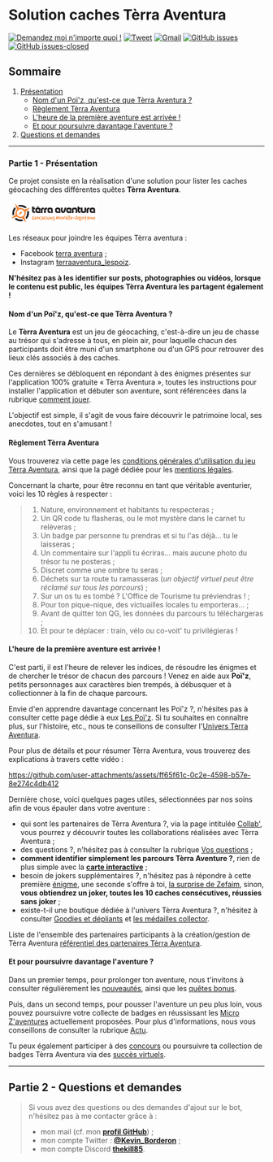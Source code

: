 # Solution caches Tèrra Aventura

[![Demandez moi n'importe quoi !](https://img.shields.io/badge/Demandez%20moi-n'%20importe%20quoi-1abc9c.svg)](https://github.com/kBorderon/Solutions-caches-Terra-Aventura/issues)
[![Tweet](https://img.shields.io/twitter/url?url=https%3A%2F%2Fgithub.com%FkBorderon%2FChappyBot)](https://twitter.com/intent/tweet?text=@Kevin_Borderon%20Projet%20Solutions%20caches%20Terra%20Aventura%20:&url=https://github.com/kBorderon/Solutions-caches-Terra-Aventura)
[![Gmail](https://img.shields.io/badge/Gmail-D14836?&logo=gmail&logoColor=white&label=Contactez%20moi)](mailto:kevin.borderon85180@gmail.com)
[![GitHub issues](https://img.shields.io/github/issues/kBorderon/ChappyBot.svg)](https://github.com/kBorderon/Solutions-caches-Terra-Aventura/issues)
[![GitHub issues-closed](https://img.shields.io/github/issues-closed/kBorderon/ChappyBot.svg)](https://github.com/kBorderon/Solutions-caches-Terra-Aventura/issues?q=is%3Aissue+is%3Aclosed)

## Sommaire

1. [Présentation](#presentation)
    - [Nom d'un Poï'z, qu'est-ce que Tèrra Aventura ?](#poizTerraAventura)
    - [Règlement Tèrra Aventura](#reglement)
    - [L'heure de la première aventure est arrivée !](#premiereAventure)
    - [Et pour poursuivre davantage l'aventure ?](#poursuiteAventure)
2. [Questions et demandes](#questions)

---

### Partie 1 - Présentation<a name="presentation"></a>

Ce projet consiste en la réalisation d'une solution pour lister les caches géocaching des différentes quêtes **Tèrra Aventura**.

<img alt="Logo Tèrra Aventura" src="assets/images/logo-terra-aventura.svg" width="35%">

Les réseaux pour joindre les équipes Tèrra aventura :
- Facebook [terra aventura](https://www.facebook.com/terraaventura) ;
- Instagram [terraaventura_lespoiz](https://www.instagram.com/terraaventura_lespoiz/).

**N'hésitez pas à les identifier sur posts, photographies ou vidéos, lorsque le contenu est public, les équipes Tèrra Aventura les partagent également !**

#### Nom d'un Poï'z, qu'est-ce que Tèrra Aventura ?<a name="poizTerraAventura"></a>

Le **Tèrra Aventura** est un jeu de géocaching, c'est-à-dire un jeu de chasse au trésor qui s'adresse à tous, en plein air, pour laquelle chacun des participants doit être muni d'un smartphone ou d'un GPS pour retrouver des lieux clés associés à des caches.  

Ces dernières se débloquent en répondant à des énigmes présentes sur l'application 100% gratuite « Tèrra Aventura », toutes les instructions pour installer l'application et débuter son aventure, sont référencées dans la rubrique [comment jouer](https://www.terra-aventura.fr/comment-jouer).  

L'objectif est simple, il s'agit de vous faire découvrir le patrimoine local, ses anecdotes, tout en s'amusant !

#### Règlement Tèrra Aventura<a name="reglement"></a>

Vous trouverez via cette page les [conditions générales d'utilisation du jeu Tèrra Aventura](https://www.terra-aventura.fr/conditions-generales-dutilisation-du-jeu-terra-aventura), ainsi que la pagé dédiée pour les [mentions légales](https://www.terra-aventura.fr/mentions-legales).

Concernant la charte, pour être reconnu en tant que véritable aventurier, voici les 10 règles à respecter :
> 1. Nature, environnement et habitants tu respecteras ;  
> 2. Un QR code tu flasheras, ou le mot mystère dans le carnet tu relèveras ;  
> 3. Un badge par personne tu prendras et si tu l'as déjà... tu le laisseras ;  
> 4. Un commentaire sur l'appli tu écriras... mais aucune photo du trésor tu ne posteras ;  
> 5. Discret comme une ombre tu seras ;
> 6. Déchets sur ta route tu ramasseras (_un objectif virtuel peut être réclamé sur tous les parcours_) ;
> 7. Sur un os tu es tombé ? L'Office de Tourisme tu préviendras !  ;
> 8. Pour ton pique-nique, des victuailles locales tu emporteras... ;
> 9. Avant de quitter ton QG, les données du parcours tu téléchargeras ;
> 10. Et pour te déplacer : train, vélo ou co-voit' tu privilégieras !

#### L'heure de la première aventure est arrivée !<a name="premiereAventure"></a>

C'est parti, il est l'heure de relever les indices, de résoudre les énigmes et de chercher le trésor de chacun des parcours ! Venez en aide aux **Poï'z**, petits personnages aux caractères bien trempés, à débusquer et à collectionner à la fin de chaque parcours.  

Envie d'en apprendre davantage concernant les Poï'z ?, n'hésites pas à consulter cette page dédie à eux [Les Poï'z](https://www.terra-aventura.fr/les-poiz). Si tu souhaites en connaître plus, sur l'histoire, etc., nous te conseillons de consulter l'[Univers Tèrra Aventura](https://www.terra-aventura.fr/lunivers).

Pour plus de détails et pour résumer Tèrra Aventura, vous trouverez des explications à travers cette vidéo :

https://github.com/user-attachments/assets/ff65f61c-0c2e-4598-b57e-8e274c4db412

Dernière chose, voici quelques pages utiles, sélectionnées par nos soins afin de vous épauler dans votre aventure :
- qui sont les partenaires de Tèrra Aventura ?, via la page intitulée [Collab'](https://www.terra-aventura.fr/collab), vous pourrez y découvrir toutes les collaborations réalisées avec Tèrra Aventura ;
- des questions ?, n'hésitez pas à consulter la rubrique [Vos questions](https://www.terra-aventura.fr/vos-questions) ;
- **comment identifier simplement les parcours Tèrra Aventure ?**, rien de plus simple avec la [**carte interactive**](https://www.terra-aventura.fr/parcours) ;
- besoin de jokers supplémentaires ?, n'hésitez pas à répondre à cette première [énigme](https://www.terra-aventura.fr/sites/default/files/pdf/terra-pdf-gagne-ton-joker-enigme.pdf), une seconde s'offre à toi, [la surprise de Zefaim](https://www.terra-aventura.fr/la-surprise-de-zefaim), sinon, **vous obtiendrez un joker, toutes les 10 caches consécutives, réussies sans joker** ;
- existe-t-il une boutique dédiée à l'univers Tèrra Aventura ?, n'hésitez à consulter [Goodies et dépliants](https://www.terra-aventura.fr/goodies-et-depliants) et [les médailles collector](https://www.terra-aventura.fr/les-medailles-collector).

Liste de l'ensemble des partenaires participants à la création/gestion de Tèrra Aventura [référentiel des partenaires Tèrra Aventura](https://www.terra-aventura.fr/partenaires?langcode=fr).

#### Et pour poursuivre davantage l'aventure ?<a name="poursuiteAventure"></a>

Dans un premier temps, pour prolonger ton aventure, nous t'invitons à consulter régulièrement les [nouveautés](https://www.terra-aventura.fr/nouveautes), ainsi que les [quêtes bonus](https://www.terra-aventura.fr/les-quetes-bonus).  

Puis, dans un second temps, pour pousser l'aventure un peu plus loin, vous pouvez poursuivre votre collecte de badges en réussissant les [Micro Z'aventures](https://www.terra-aventura.fr/micro-zaventures) actuellement proposées. Pour plus d'informations, nous vous conseillons de consulter la rubrique [Actu](https://www.terra-aventura.fr/actu).

Tu peux également participer à des [concours](https://www.terra-aventura.fr/concours) ou poursuivre ta collection de badges Tèrra Aventura via des [succès virtuels](https://www.terra-aventura.fr/les-succes-virtuels).

---

## Partie 2 - Questions et demandes <a name="questions"></a>

>Si vous avez des questions ou des demandes d'ajout sur le bot, n'hésitez pas à me contacter grâce à :
>- mon mail (cf. mon [**profil GitHub**](https://github.com/kBorderon "lien vers mon profil Github comportant mes informations de contact")) ;
>- mon compte Twitter : [**@Kevin_Borderon**](https://twitter.com/Kevin_Borderon "Lien vers mon profil Twitter") ;
>- mon compte Discord [**thekill85**](https://discord.com/users/231461282744762370 "Lien vers mon profil Discord").
